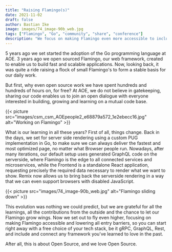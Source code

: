 ```yaml
---
title: "Raising Flamingo(s)"
date: 2021-11-02
draft: false
author: Bastian Ike
image: images/74_image-90b_web.jpg
tags: ["Flamingo", "Go", "community", "share", "conference"]
description: "We focus on making Flamingo even more accessible to include and connect any framework"
---
```


5 years ago we set started the adoption of the Go programming language at AOE. 3 years ago we open sourced Flamingo, our web framework, created to enable us to build fast and scalable applications.
Now, looking back, it was quite a ride raising a flock of small Flamingo's to form a stable basis for our daily work.

<!--more-->

But first, why even open source work we have spent hundreds and hundreds of hours on, for free? At AOE, we do not believe in gatekeeping, sharing our code enables us to join an open dialogue with everyone interested in building, growing and learning on a mutual code base.

{{< picture src="images/csm_csm_AOEpeople2_e68879a572_1e2ebecc16.jpg" alt="Working on Flamingo" >}}

What is our learning in all these years? First of all, things change. Back in the days, we set for server side rendering using a custom PUG implementation in Go, to make sure we can always deliver the fastest and most optimized page, no matter what Browser people run. Nowadays, after many iterations, our default setup uses generated GraphQL code on the serverside, where Flamingo is the edge to all connected services and microservices, while the Frontend is a standalone React application, requesting precisely the required data necessary to render what we want to show. Remix now allows us to bring back the serverside rendering in a way that we can even support browsers with disabled JavaScript.

{{< picture src="images/74_image-90b_web.jpg" alt="Flamingo sliding down" >}}

This evolution was nothing we could predict, but we are grateful for all the learnings, all the contributions from the outside and the chance to let our Flamingo grow wings. Now we set out to fly even higher, focusing on making Flamingo accessible and lowering all entry barriers, so you can start right away with a free choice of your tech stack, be it gRPC, GraphQL, Rest, and include and connect any framework you've learned to love in the past.

After all, this is about Open Source, and we love Open Source.
